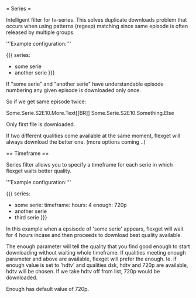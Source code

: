 = Series =

Intelligent filter for tv-series. This solves duplicate downloads
problem that occurs when using patterns (regexp) matching since same
episode is often released by multiple groups.

'''Example configuration:'''

{{{
series:
  - some serie
  - another serie
}}}

If "some serie" and "another serie" have understandable episode
numbering any given episode is downloaded only once.

So if we get same episode twice:

Some.Serie.S2E10.More.Text[[BR]]
Some.Serie.S2E10.Something.Else

Only first file is downloaded.

If two different qualities come available at the same moment,
flexget will always download the better one. (more options coming ..)

== Timeframe ==

Series filter allows you to specify a timeframe for each serie in which
flexget waits better quality.

'''Example configuration:'''

{{{
series:
  - some serie:
      timeframe:
        hours: 4
        enough: 720p
  - another serie
  - third serie
}}}

In this example when a epsisode of 'some serie' appears, flexget will wait
for 4 hours incase and then proceeds to download best quality available.

The enough parameter will tell the quality that you find good enough to start
downloading without waiting whole timeframe. If qualities meeting enough parameter
and above are available, flexget will prefer the enough. Ie. if enough value is set
to 'hdtv' and qualities dsk, hdtv and 720p are available, hdtv will be chosen.
If we take hdtv off from list, 720p would be downloaded.

Enough has default value of 720p.